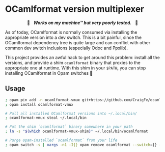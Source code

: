 # OCamlformat version multiplexer

<p align="center">🚧&nbsp;&nbsp;&nbsp;<b><i>Works on my machine™ but very poorly tested.</i></b>&nbsp;&nbsp;&nbsp;🚧</p>

As of today, OCamlformat is normally consumed via installing the appropriate version into a dev switch. This is a bit painful, since the OCamlformat dependency tree is quite large and can conflict with other common dev switch inclusions (especially Odoc and Ppxlib).

This project provides an awful hack to get around this problem: install all the versions, and provide a shim `ocamlformat` binary that proxies to the appropriate one at runtime. With this shim in your `$PATH`, you can stop installing OCamlformat in Opam switches :tada:

## Usage

```bash
; opam pin add -n ocamlformat-vmux git+https://github.com/CraigFe/ocamlformat-vmux
; opam install ocamlformat-vmux

# Pull all installed OCamlformat versions into ~/.local/bin/
; ocamlformat-vmux steal ~/.local/bin

# Put the shim `ocamlformat` binary somewhere in your path
; ln -s "$(which ocamlformat-vmux-shim)" ~/.local/bin/ocamlformat

# Purge opam-installed `ocamlformat` from your life
; opam switch -s | xargs -n1 -I{} opam remove ocamlformat --switch={} --yes
```
